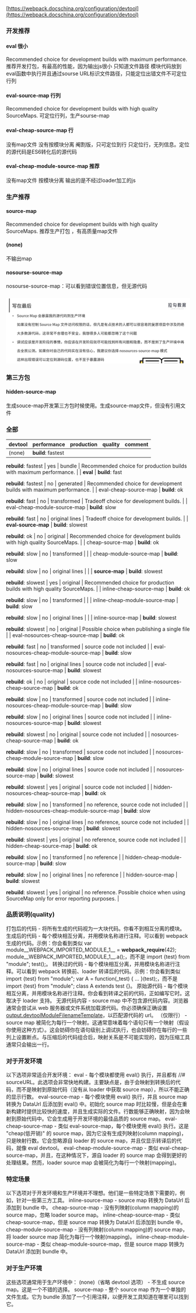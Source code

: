[https://webpack.docschina.org/configuration/devtool](https://webpack.docschina.org/configuration/devtool)

### 开发推荐

#### eval    很小

Recommended choice for development builds with maximum performance.
推荐开发打包，有最高的性能，因为输出js很小
只知道文件路径
模块代码放到eval函数中执行并且通过sourse URL标识文件路径，只能定位出错文件不可定位行列

#### eval-source-map   行列

Recommended choice for development builds with high quality SourceMaps.
可定位行列，生产sourse-map

#### eval-cheap-source-map    行

没有map文件  没有按模块分离
阉割版，只可定位到行
只定位行，无列信息。定位的源代码是ES6转化后的源代码

#### eval-cheap-module-source-map   推荐

没有map文件  按模块分离
输出的是不经过loader加工的js

### 生产推荐

#### source-map

Recommended choice for development builds with high quality SourceMaps.
推荐生产打包 ，有高质量map文件

#### (none)

不输出map

#### nosourse-source-map

nosourse-source-map：可以看到错误位置信息，但无源代码

###

![image.png](https://raw.githubusercontent.com/xxxsjan/pic-bed/main/202305151252016.png)

### 第三方包

#### hidden-source-map

生成souce-map开发第三方包时候使用。生成source-map文件，但没有引用文件

###

### 全部

| **devtool** | **performance** | **production** | **quality** | **comment** |
| --- | --- | --- | --- | --- |
| (none) | **build**: fastest

**rebuild**: fastest | yes | bundle | Recommended choice for production builds with maximum performance. |
| **eval** | **build**: fast

**rebuild**: fastest | no | generated | Recommended choice for development builds with maximum performance. |
| eval-cheap-source-map | **build**: ok

**rebuild**: fast | no | transformed | Tradeoff choice for development builds. |
| eval-cheap-module-source-map | **build**: slow

**rebuild**: fast | no | original lines | Tradeoff choice for development builds. |
| **eval-source-map** | **build**: slowest

**rebuild**: ok | no | original | Recommended choice for development builds with high quality SourceMaps. |
| cheap-source-map | **build**: ok

**rebuild**: slow | no | transformed |  |
| cheap-module-source-map | **build**: slow

**rebuild**: slow | no | original lines |  |
| **source-map** | **build**: slowest

**rebuild**: slowest | yes | original | Recommended choice for production builds with high quality SourceMaps. |
| inline-cheap-source-map | **build**: ok

**rebuild**: slow | no | transformed |  |
| inline-cheap-module-source-map | **build**: slow

**rebuild**: slow | no | original lines |  |
| inline-source-map | **build**: slowest

**rebuild**: slowest | no | original | Possible choice when publishing a single file |
| eval-nosources-cheap-source-map | **build**: ok

**rebuild**: fast | no | transformed | source code not included |
| eval-nosources-cheap-module-source-map | **build**: slow

**rebuild**: fast | no | original lines | source code not included |
| eval-nosources-source-map | **build**: slowest

**rebuild**: ok | no | original | source code not included |
| inline-nosources-cheap-source-map | **build**: ok

**rebuild**: slow | no | transformed | source code not included |
| inline-nosources-cheap-module-source-map | **build**: slow

**rebuild**: slow | no | original lines | source code not included |
| inline-nosources-source-map | **build**: slowest

**rebuild**: slowest | no | original | source code not included |
| nosources-cheap-source-map | **build**: ok

**rebuild**: slow | no | transformed | source code not included |
| nosources-cheap-module-source-map | **build**: slow

**rebuild**: slow | no | original lines | source code not included |
| nosources-source-map | **build**: slowest

**rebuild**: slowest | yes | original | source code not included |
| hidden-nosources-cheap-source-map | **build**: ok

**rebuild**: slow | no | transformed | no reference, source code not included |
| hidden-nosources-cheap-module-source-map | **build**: slow

**rebuild**: slow | no | original lines | no reference, source code not included |
| hidden-nosources-source-map | **build**: slowest

**rebuild**: slowest | yes | original | no reference, source code not included |
| hidden-cheap-source-map | **build**: ok

**rebuild**: slow | no | transformed | no reference |
| hidden-cheap-module-source-map | **build**: slow

**rebuild**: slow | no | original lines | no reference |
| hidden-source-map | **build**: slowest

**rebuild**: slowest | yes | original | no reference. Possible choice when using SourceMap only for error reporting purposes. |

### 品质说明(quality)

打包后的代码 - 将所有生成的代码视为一大块代码。你看不到相互分离的模块。
生成后的代码 - 每个模块相互分离，并用模块名称进行注释。可以看到 webpack 生成的代码。示例：你会看到类似 var module__WEBPACK_IMPORTED_MODULE_1__ = **webpack_require**(42); module__WEBPACK_IMPORTED_MODULE_1__.a();，而不是 import {test} from "module"; test();。
转换过的代码 - 每个模块相互分离，并用模块名称进行注释。可以看到 webpack 转换前、loader 转译后的代码。示例：你会看到类似 import {test} from "module"; var A = function(_test) { ... }(test);，而不是 import {test} from "module"; class A extends test {}。
原始源代码 - 每个模块相互分离，并用模块名称进行注释。你会看到转译之前的代码，正如编写它时。这取决于 loader 支持。
无源代码内容 - source map 中不包含源代码内容。浏览器通常会尝试从 web 服务器或文件系统加载源代码。你必须确保正确设置 [output.devtoolModuleFilenameTemplate](https://webpack.docschina.org/configuration/output/#output-devtoolmodulefilenametemplate)，以匹配源代码的 url。
（仅限行） - source map 被简化为每行一个映射。这通常意味着每个语句只有一个映射（假设你使用这种方式）。这会妨碍你在语句级别上调试执行，也会妨碍你在每行的一些列上设置断点。与压缩后的代码组合后，映射关系是不可能实现的，因为压缩工具通常只会输出一行。

### 对于开发环境

以下选项非常适合开发环境：
eval - 每个模块都使用 eval() 执行，并且都有 //# sourceURL。此选项会非常快地构建。主要缺点是，由于会映射到转换后的代码，而不是映射到原始代码（没有从 loader 中获取 source map），所以不能正确的显示行数。
eval-source-map - 每个模块使用 eval() 执行，并且 source map 转换为 DataUrl 后添加到 eval() 中。初始化 source map 时比较慢，但是会在重新构建时提供比较快的速度，并且生成实际的文件。行数能够正确映射，因为会映射到原始代码中。它会生成用于开发环境的最佳品质的 source map。
eval-cheap-source-map - 类似 eval-source-map，每个模块使用 eval() 执行。这是 "cheap(低开销)" 的 source map，因为它没有生成列映射(column mapping)，只是映射行数。它会忽略源自 loader 的 source map，并且仅显示转译后的代码，就像 eval devtool。
eval-cheap-module-source-map - 类似 eval-cheap-source-map，并且，在这种情况下，源自 loader 的 source map 会得到更好的处理结果。然而，loader source map 会被简化为每行一个映射(mapping)。

### 特定场景

以下选项对于开发环境和生产环境并不理想。他们是一些特定场景下需要的，例如，针对一些第三方工具。
inline-source-map - source map 转换为 DataUrl 后添加到 bundle 中。
cheap-source-map - 没有列映射(column mapping)的 source map，忽略 loader source map。
inline-cheap-source-map - 类似 cheap-source-map，但是 source map 转换为 DataUrl 后添加到 bundle 中。
cheap-module-source-map - 没有列映射(column mapping)的 source map，将 loader source map 简化为每行一个映射(mapping)。
inline-cheap-module-source-map - 类似 cheap-module-source-map，但是 source mapp 转换为 DataUrl 添加到 bundle 中。

### 对于生产环境

这些选项通常用于生产环境中：
(none)（省略 devtool 选项） - 不生成 source map。这是一个不错的选择。
source-map - 整个 source map 作为一个单独的文件生成。它为 bundle 添加了一个引用注释，以便开发工具知道在哪里可以找到它。
